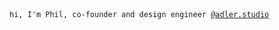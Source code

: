 <div><code>hi, I'm Phil, co-founder and design engineer <a hreF="https://adler.studio">@adler.studio</a></code></div>


<!---
philparzer/philparzer is a ✨ special ✨ repository because its `README.md` (this file) appears on your GitHub profile.
You can click the Preview link to take a look at your changes.
--->
